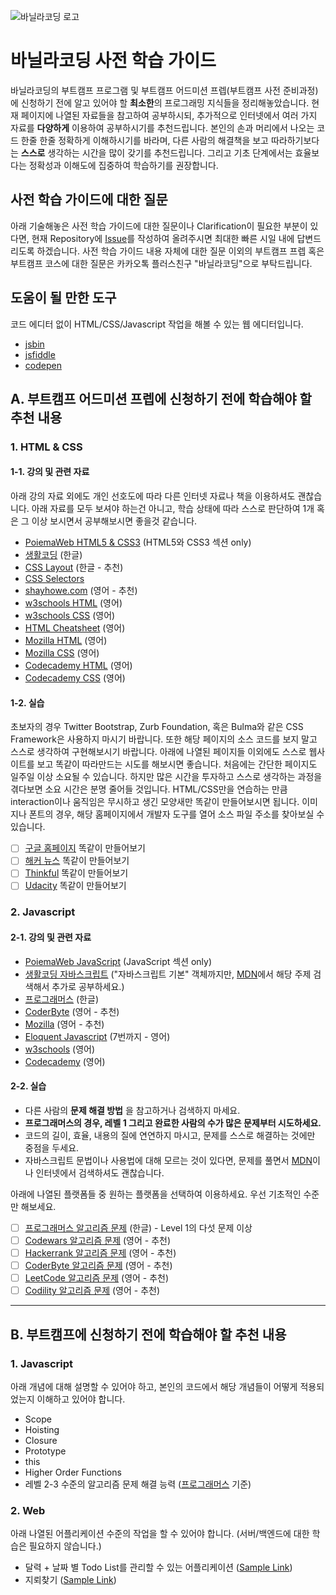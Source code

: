![바닐라코딩 로고](https://s3.ap-northeast-2.amazonaws.com/vanilla-videos/images/main_logo_360.png)

# 바닐라코딩 사전 학습 가이드

바닐라코딩의 부트캠프 프로그램 및 부트캠프 어드미션 프렙(부트캠프 사전 준비과정)에 신청하기 전에 알고 있어야 할 **최소한**의 프로그래밍 지식들을 정리해놓았습니다. 현재 페이지에 나열된 자료들을 참고하여 공부하시되, 추가적으로 인터넷에서 여러 가지 자료를 **다양하게** 이용하여 공부하시기를 추천드립니다. 본인의 손과 머리에서 나오는 코드 한줄 한줄 정확하게 이해하시기를 바라며, 다른 사람의 해결책을 보고 따라하기보다는 **스스로** 생각하는 시간을 많이 갖기를 추천드립니다. 그리고 기초 단계에서는 효율보다는 정확성과 이해도에 집중하여 학습하기를 권장합니다.

## 사전 학습 가이드에 대한 질문

아래 기술해놓은 사전 학습 가이드에 대한 질문이나 Clarification이 필요한 부분이 있다면, 현재 Repository에 [Issue](https://github.com/vanilla-coding/prep-guide/issues)를 작성하여 올려주시면 최대한 빠른 시일 내에 답변드리도록 하겠습니다. 사전 학습 가이드 내용 자체에 대한 질문 이외의 부트캠프 프렙 혹은 부트캠프 코스에 대한 질문은 카카오톡 플러스친구 "바닐라코딩"으로 부탁드립니다.

## 도움이 될 만한 도구

코드 에디터 없이 HTML/CSS/Javascript 작업을 해볼 수 있는 웹 에디터입니다.

* [jsbin](https://jsbin.com)
* [jsfiddle](https://jsfiddle.net)
* [codepen](https://codepen.io)

## A. 부트캠프 어드미션 프렙에 신청하기 전에 학습해야 할 추천 내용

### 1. HTML & CSS

#### 1-1. 강의 및 관련 자료

아래 강의 자료 외에도 개인 선호도에 따라 다른 인터넷 자료나 책을 이용하셔도 괜찮습니다. 아래 자료를 모두 보셔야 하는건 아니고, 학습 상태에 따라 스스로 판단하여 1개 혹은 그 이상 보시면서 공부해보시면 좋을것 같습니다.

* [PoiemaWeb HTML5 & CSS3](https://poiemaweb.com/) (HTML5와 CSS3 섹션 only)
* [생활코딩](https://www.opentutorials.org/course/3084) (한글)
* [CSS Layout](http://ko.learnlayout.com/toc.html) (한글 - 추천)
* [CSS Selectors](https://flukeout.github.io/)
* [shayhowe.com](https://learn.shayhowe.com/html-css/) (영어 - 추천)
* [w3schools HTML](https://www.w3schools.com/Html) (영어)
* [w3schools CSS](https://www.w3schools.com/Css/) (영어)
* [HTML Cheatsheet](https://digital.com/tools/html-cheatsheet/) (영어)
* [Mozilla HTML](https://developer.mozilla.org/en-US/docs/Learn/HTML/Introduction_to_HTML) (영어)
* [Mozilla CSS](https://developer.mozilla.org/en-US/docs/Learn/CSS/Introduction_to_CSS) (영어)
* [Codecademy HTML](https://www.codecademy.com/learn/learn-html) (영어)
* [Codecademy CSS](https://www.codecademy.com/learn/learn-css) (영어)

#### 1-2. 실습

초보자의 경우 Twitter Bootstrap, Zurb Foundation, 혹은 Bulma와 같은 CSS Framework은 사용하지 마시기 바랍니다. 또한 해당 페이지의 소스 코드를 보지 말고 스스로 생각하여 구현해보시기 바랍니다. 아래에 나열된 페이지들 이외에도 스스로 웹사이트를 보고 똑같이 따라만드는 시도를 해보시면 좋습니다. 처음에는 간단한 페이지도 일주일 이상 소요될 수 있습니다. 하지만 많은 시간을 투자하고 스스로 생각하는 과정을 겪다보면 소요 시간은 분명 줄어들 것입니다. HTML/CSS만을 연습하는 만큼 interaction이나 움직임은 무시하고 생긴 모양새만 똑같이 만들어보시면 됩니다. 이미지나 폰트의 경우, 해당 홈페이지에서 개발자 도구를 열어 소스 파일 주소를 찾아보실 수 있습니다.

- [ ] [구글 홈페이지](https://www.google.com) 똑같이 만들어보기
- [ ] [해커 뉴스](https://news.ycombinator.com/) 똑같이 만들어보기
- [ ] [Thinkful](https://www.thinkful.com/) 똑같이 만들어보기
- [ ] [Udacity](https://www.udacity.com/) 똑같이 만들어보기

### 2. Javascript

#### 2-1. 강의 및 관련 자료

* [PoiemaWeb JavaScript](https://poiemaweb.com/) (JavaScript 섹션 only)
* [생활코딩 자바스크립트](https://www.opentutorials.org/course/743) ("자바스크립트 기본" 객체까지만, [MDN](https://developer.mozilla.org/ko/)에서 해당 주제 검색해서 추가로 공부하세요.)
* [프로그래머스](https://programmers.co.kr/learn/courses/3) (한글)
* [CoderByte](https://coderbyte.com/course/learn-javascript-in-one-week/) (영어 - 추천)
* [Mozilla](https://developer.mozilla.org/en-US/docs/Learn/Getting_started_with_the_web/JavaScript_basics) (영어 - 추천)
* [Eloquent Javascript](https://eloquentjavascript.net/) (7번까지 - 영어)
* [w3schools](https://www.w3schools.com/jS/default.asp) (영어)
* [Codecademy](https://www.codecademy.com/learn/introduction-to-javascript) (영어)

#### 2-2. 실습

- 다른 사람의 **문제 해결 방법** 을 참고하거나 검색하지 마세요.
- **프로그래머스의 경우, 레벨 1 그리고 완료한 사람의 수가 많은 문제부터 시도하세요.**
- 코드의 길이, 효율, 내용의 질에 연연하지 마시고, 문제를 스스로 해결하는 것에만 중점을 두세요.
- 자바스크립트 문법이나 사용법에 대해 모르는 것이 있다면, 문제를 풀면서 [MDN](https://developer.mozilla.org/ko/)이나 인터넷에서 검색하셔도 괜찮습니다.

아래에 나열된 플랫폼들 중 원하는 플랫폼을 선택하여 이용하세요. 우선 기초적인 수준만 해보세요.

- [ ] [프로그래머스 알고리즘 문제](https://programmers.co.kr/learn/challenges) (한글) - Level 1의 다섯 문제 이상
- [ ] [Codewars 알고리즘 문제](https://www.codewars.com/) (영어 - 추천)
- [ ] [Hackerrank 알고리즘 문제](https://www.hackerrank.com/) (영어 - 추천)
- [ ] [CoderByte 알고리즘 문제](https://coderbyte.com/challenges) (영어 - 추천)
- [ ] [LeetCode 알고리즘 문제](https://leetcode.com) (영어 - 추천)
- [ ] [Codility 알고리즘 문제](https://www.codility.com) (영어 - 추천)

---

## B. 부트캠프에 신청하기 전에 학습해야 할 추천 내용

### 1. Javascript

아래 개념에 대해 설명할 수 있어야 하고, 본인의 코드에서 해당 개념들이 어떻게 적용되었는지 이해하고 있어야 합니다.

- Scope
- Hoisting
- Closure
- Prototype
- this
- Higher Order Functions
- 레벨 2-3 수준의 알고리즘 문제 해결 능력 ([프로그래머스](https://programmers.co.kr/learn/challenges) 기준)

### 2. Web

아래 나열된 어플리케이션 수준의 작업을 할 수 있어야 합니다. (서버/백엔드에 대한 학습은 필요하지 않습니다.)

- 달력 + 날짜 별 Todo List를 관리할 수 있는 어플리케이션 ([Sample Link](https://todo-calendar-8a678.firebaseapp.com/))
- 지뢰찾기 ([Sample Link](https://minesweeper-71500.firebaseapp.com/))
